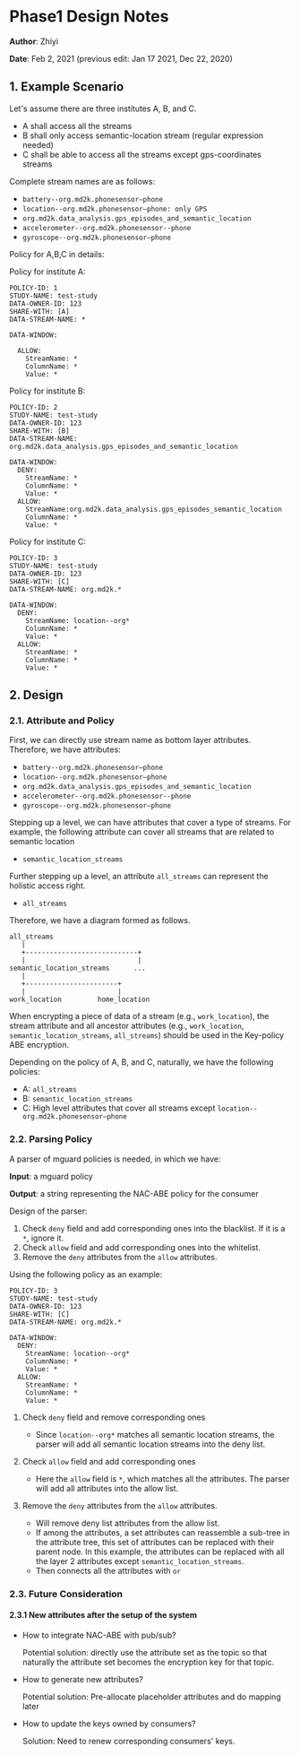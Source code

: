 # Phase1 Design Notes

**Author**: Zhiyi

**Date**: Feb 2, 2021 (previous edit: Jan 17 2021, Dec 22, 2020)

## 1. Example Scenario

Let's assume there are three institutes A, B, and C.

* A shall access all the streams
* B shall only access semantic-location stream (regular expression needed)
* C shall be able to access all the streams except gps-coordinates streams

Complete stream names are as follows:

*	`battery--org.md2k.phonesensor—phone`
* `location--org.md2k.phonesensor—phone: only GPS`
* `org.md2k.data_analysis.gps_episodes_and_semantic_location`
* `accelerometer--org.md2k.phonesensor--phone`
* `gyroscope--org.md2k.phonesensor—phone`

Policy for A,B,C in details:

Policy for institute A:

```policy
POLICY-ID: 1
STUDY-NAME: test-study
DATA-OWNER-ID: 123
SHARE-WITH: [A]
DATA-STREAM-NAME: *

DATA-WINDOW:

  ALLOW:
    StreamName: *
    ColumnName: *
    Value: *
```

Policy for institute B:

```policy
POLICY-ID: 2
STUDY-NAME: test-study
DATA-OWNER-ID: 123
SHARE-WITH: [B]
DATA-STREAM-NAME: org.md2k.data_analysis.gps_episodes_and_semantic_location

DATA-WINDOW:
  DENY:
    StreamName: *
    ColumnName: *
    Value: *
  ALLOW:
    StreamName:org.md2k.data_analysis.gps_episodes_semantic_location
    ColumnName: *
    Value: *
```

Policy for institute C:
```policy
POLICY-ID: 3
STUDY-NAME: test-study
DATA-OWNER-ID: 123
SHARE-WITH: [C]
DATA-STREAM-NAME: org.md2k.*

DATA-WINDOW:
  DENY:
    StreamName: location--org*
    ColumnName: *
    Value: *
  ALLOW:
    StreamName: *
    ColumnName: *
    Value: *
```


## 2. Design

### 2.1. Attribute and Policy

First, we can directly use stream name as bottom layer attributes.
Therefore, we have attributes:

*	`battery--org.md2k.phonesensor—phone`
* `location--org.md2k.phonesensor—phone`
* `org.md2k.data_analysis.gps_episodes_and_semantic_location`
* `accelerometer--org.md2k.phonesensor--phone`
* `gyroscope--org.md2k.phonesensor—phone`

Stepping up a level, we can have attributes that cover a type of streams.
For example, the following attribute can cover all streams that are related to semantic location

* `semantic_location_streams`

Further stepping up a level, an attribute `all_streams` can represent the holistic access right.

* `all_streams`

Therefore, we have a diagram formed as follows.

```ascii-art
all_streams
   |
   +----------------------------+
   |                            |
semantic_location_streams      ...
   |
   +-----------------------+
   |                       |
work_location         home_location
```

When encrypting a piece of data of a stream (e.g., `work_location`), the stream attribute and all ancestor attributes (e.g., `work_location`, `semantic_location_streams`, `all_streams`) should be used in the Key-policy ABE encryption.

Depending on the policy of A, B, and C, naturally, we have the following policies:

* A: `all_streams`
* B: `semantic_location_streams`
* C: High level attributes that cover all streams except `location--org.md2k.phonesensor—phone`

### 2.2. Parsing Policy

A parser of mguard policies is needed, in which we have:

**Input**: a mguard policy

**Output**: a string representing the NAC-ABE policy for the consumer

Design of the parser:

1. Check `deny` field and add corresponding ones into the blacklist. If it is a `*`, ignore it.
2. Check `allow` field and add corresponding ones into the whitelist.
3. Remove the `deny` attributes from the `allow` attributes.

Using the following policy as an example:
```policy
POLICY-ID: 3
STUDY-NAME: test-study
DATA-OWNER-ID: 123
SHARE-WITH: [C]
DATA-STREAM-NAME: org.md2k.*

DATA-WINDOW:
  DENY:
    StreamName: location--org*
    ColumnName: *
    Value: *
  ALLOW:
    StreamName: *
    ColumnName: *
    Value: *
```

1. Check `deny` field and remove corresponding ones

   * Since `location--org*` matches all semantic location streams, the parser will add all semantic location streams into the deny list.

2. Check `allow` field and add corresponding ones

   * Here the `allow` field is `*`, which matches all the attributes. The parser will add all attributes into the allow list.

3. Remove the `deny` attributes from the `allow` attributes.

   * Will remove deny list attributes from the allow list.
   * If among the attributes, a set attributes can reassemble a sub-tree in the attribute tree, this set of attributes can be replaced with their parent node. In this example, the attributes can be replaced with all the layer 2 attributes except `semantic_location_streams`.
   * Then connects all the attributes with `or`

### 2.3. Future Consideration

#### 2.3.1 New attributes after the setup of the system

* How to integrate NAC-ABE with pub/sub?

  Potential solution: directly use the attribute set as the topic so that naturally the attribute set becomes the encryption key for that topic.

* How to generate new attributes?

  Potential solution: Pre-allocate placeholder attributes and do mapping later

* How to update the keys owned by consumers?

  Solution: Need to renew corresponding consumers' keys.
